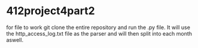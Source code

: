 # 412project4part2
for file to work git clone the entire repository and run the .py file. It will use the http_access_log.txt file as the parser and will then split into each month aswell.
